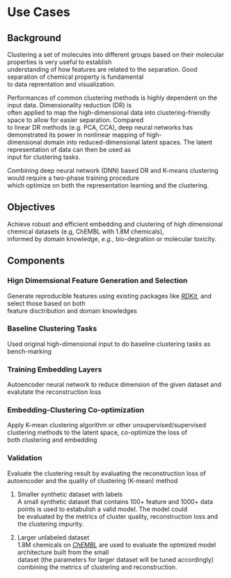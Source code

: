 # Use Cases  

## Background  
Clustering a set of molecules into different groups based on their molecular properties is very useful to establish   
understanding of how features are related to the separation. Good separation of chemical property is fundamental   
to data reprentation and visualization.

Performances of common clustering methods is highly dependent on the input data. Dimensionality reduction (DR) is  
often applied to map the high-dimensional data into clustering-friendly space to allow for easier separation. Compared  
to linear DR methods (e.g. PCA, CCA), deep neural networks has demonstrated its power in nonlinear mapping of high-  
dimensional domain into reduced-dimensional latent spaces. The latent representation of data can then be used as  
input for clustering tasks.

Combining deep neural network (DNN) based DR and K-means clustering would require a two-phase training procedure  
which optimize on both the representation learning and the clustering. 

## Objectives  

Achieve robust and efficient embedding and clustering of high dimensional chemical datasets (e.g, ChEMBL with 1.8M chemicals),  
informed by domain knowledge, *_e.g._*, bio-degration or molecular toxicity.

## Components  

### Hign Dimemsional Feature Generation and Selection  
Generate reproducible features using existing packages like [_RDKit_](https://www.rdkit.org/), and select those based on both  
feature disctribution and domain knowledges

### Baseline Clustering Tasks  
Used original high-dimensional input to do baseline clustering tasks as bench-marking

### Training Embedding Layers
Autoencoder neural network to reduce dimension of the given dataset and evalutate the reconstruction loss

### Embedding-Clustering Co-optimization
Apply K-mean clustering algorithm or other unsupervised/supervised clustering methods to the latent space, co-optimize the loss of   
both clustering and embedding

### Validation  
Evaluate the clustering result by evaluating the reconstruction loss of autoencoder and the quality of clustering (K-mean) method
     
1. Smaller synthetic dataset with labels <br>
A small synthetic dataset that contains 100+ feature and 1000+ data points is used to estabulish a valid model. The model could  
be evaluated by the metrics of cluster quality, reconstruction loss and the clustering impurity. 

2. Larger unlabeled dataset <br>
1.8M chemicals on [_ChEMBL_](https://www.ebi.ac.uk/chembl/) are used to evaluate the optmized model architecture built from the small  
dataset (the parameters for larger dataset will be tuned accordingly) combining the metrics of clustering and reconstruction.




